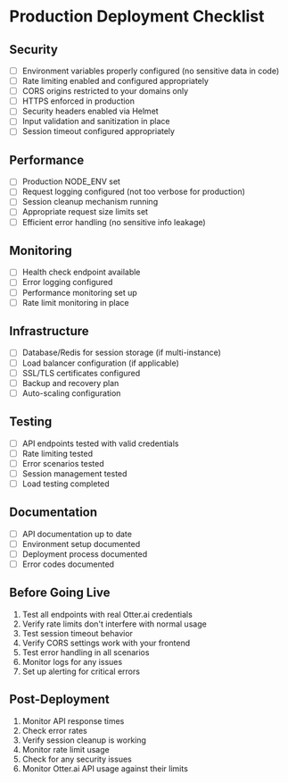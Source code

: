 # Production Deployment Checklist

## Security

- [ ] Environment variables properly configured (no sensitive data in code)
- [ ] Rate limiting enabled and configured appropriately
- [ ] CORS origins restricted to your domains only
- [ ] HTTPS enforced in production
- [ ] Security headers enabled via Helmet
- [ ] Input validation and sanitization in place
- [ ] Session timeout configured appropriately

## Performance

- [ ] Production NODE_ENV set
- [ ] Request logging configured (not too verbose for production)
- [ ] Session cleanup mechanism running
- [ ] Appropriate request size limits set
- [ ] Efficient error handling (no sensitive info leakage)

## Monitoring

- [ ] Health check endpoint available
- [ ] Error logging configured
- [ ] Performance monitoring set up
- [ ] Rate limit monitoring in place

## Infrastructure

- [ ] Database/Redis for session storage (if multi-instance)
- [ ] Load balancer configuration (if applicable)
- [ ] SSL/TLS certificates configured
- [ ] Backup and recovery plan
- [ ] Auto-scaling configuration

## Testing

- [ ] API endpoints tested with valid credentials
- [ ] Rate limiting tested
- [ ] Error scenarios tested
- [ ] Session management tested
- [ ] Load testing completed

## Documentation

- [ ] API documentation up to date
- [ ] Environment setup documented
- [ ] Deployment process documented
- [ ] Error codes documented

## Before Going Live

1. Test all endpoints with real Otter.ai credentials
2. Verify rate limits don't interfere with normal usage
3. Test session timeout behavior
4. Verify CORS settings work with your frontend
5. Test error handling in all scenarios
6. Monitor logs for any issues
7. Set up alerting for critical errors

## Post-Deployment

1. Monitor API response times
2. Check error rates
3. Verify session cleanup is working
4. Monitor rate limit usage
5. Check for any security issues
6. Monitor Otter.ai API usage against their limits
